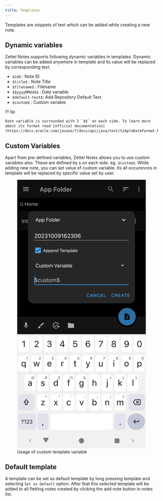 ```yaml
---
title: Templates
---
```


Templates are snippets of text which can be added while creating a new note.

## Dynamic variables

Zettel Notes supports following dynamic variables in templates. Dynamic variables can be added anywhere in template and its value will be replaced by corresponding text.

- `$id$` :  Note ID
- `$title$` : Note Title
- `$filename$` : Filename
- `$$yyyyMMdd$$` : Date variable
- `$default-text$`: Add Repository Default Text
- `$custom$` : Custom variable

!!! tip

    Date variable is surrounded with 2 `$$` on each side. To learn more about its format read [official documentation](https://docs.oracle.com/javase/7/docs/api/java/text/SimpleDateFormat.html)


## Custom Variables

Apart from pre-defined variables, Zettel Notes allows you to use custom variables also. These are defined by `$` on each side. eg. `$custom$`. While adding new note, you can set value of custom variable. Its all occurences in template will be replaced by specific value set by user.

<figure>
<img src="/assets/img/templates-custom-variable.png" alt="add note screen"/>
 <figcaption>Usage of custom template variable</figcaption>
</figure>

## Default template

A template can be set as default template by long pressing template and selecting `Set as Default` option. After that this selected template will be added to all fletting notes created by clicking the add note button in notes list.
